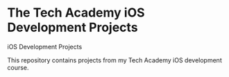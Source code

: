 # The Tech Academy iOS Development Projects
 iOS Development Projects

This repository contains projects from my Tech Academy iOS development course.
